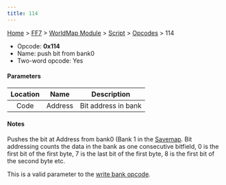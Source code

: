 ```yaml
---
title: 114
---
```


[Home](../../../../index.md) > [FF7](../../../../FF7.md) > [WorldMap Module](../../../WorldMap_Module.md) > [Script](../../Script.md) > [Opcodes](../Opcodes.md) > 114

-   Opcode: **0x114**
-   Name: push bit from bank0
-   Two-word opcode: Yes

#### Parameters

| Location |  Name   |     Description     |
|:--------:|:-------:|:-------------------:|
|   Code   | Address | Bit address in bank |

#### Notes

Pushes the bit at Address from bank0 (Bank 1 in the [Savemap](../../../Savemap.md). Bit addressing counts the data in the bank as one consecutive bitfield, 0 is the first bit of the first byte, 7 is the last bit of the first byte, 8 is the first bit of the second byte etc.

This is a valid parameter to the [write bank opcode](0e0.md).
